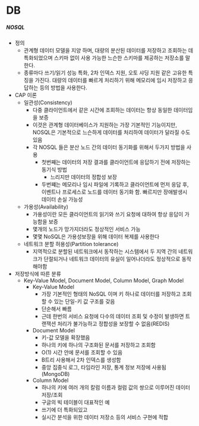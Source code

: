 # DB

##### NOSQL

- 정의
  - 관계형 데이터 모델을 지양 하며, 대량의 분산된 데이터를 저장하고 조회하는 데 특화되었으며 스키마 없이 사용 가능한 느슨한 스키마를 제공하는 저장소를 말한다.
  - 종류마다 쓰기/읽기 성능 특화, 2차 인덱스 지원, 오토 샤딩 지원 같은 고유한 특징을 가진다. 대량의 데이터를 빠르게 처리하기 위해 메모리에 임시 저장하고 응답하는 등의 방법을 사용한다.
- CAP 이론
  - 일관성(Consistency)
    - 다중 클라이언트에서 같은 시간에 조회하는 데이터는 항상 동일한 데이터임을 보증
    - 이것은 관계형 데이터베이스가 지원하는 가장 기본적인 기능이지만, NOSQL은 기본적으로 느슨하게 데이터를 처리하여 데이터가 달라질 수도 있음
    - 각 NOSQL 들은 분산 노드 간의 데이터 동기화를 위해서 두가지 방법을 사용
      - 첫번째는 데이터의 저장 결과를 클라이언트에 응답하기 전에 저장하는 동기식 방법
        - 느리지만 데이터의 정합성 보장
      - 두번쨰는 메모리나 임시 파일에 기록하고 클라이언트에 먼저 응답 후, 이벤트나 프로세스로 노드를 데이터 동기화 함. 빠르지만 장애발생시 데이터 손실 가능성
  - 가용성(Availability)
    - 가용성이란 모든 클라이언트의 읽기와 쓰기 요청에 대하여 항상 응답이 가능함을 보증
    - 몇개의 노드가 망가지더라도 정상적인 서비스 가능
    - 몇몇 NoSQL은 가용성보장을 위해 데이터 복제를 사용한다
  - 네트워크 분할 허용성(Partition tolerance)
    - 지역적으로 분할된 네트워크에서 동작하는 시스템에서 두 지역 간의 네트워크가 단절되거나 네트워크 데이터의 유실이 일어나더라도 정상적으로 동작해야함
- 저장방식에 따른 분류
  - Key-Value Model, Document Model, Column Model, Graph Model
    - Key-Value Model
      - 가장 기본적인 형태의 NoSQL 이며 키 하나로 데이터를 저장하고 조회할 수 있는 단일-키 값 구조를 갖음
      - 단순해서 빠름
      - 근데 한번의 서비스 요청에 다수의 데이터 조회 및 수정이 발생하면 트랜잭션 처리가 불가능하고 정합성을 보장할 수 없음(REDIS)
    - Document Model
      - 키-값 모델을 확장했음
      - 하나의 키에 하나의 구조화된 문서를 저장하고 조회함
      - O(1) 시간 안에 문서를 조회할 수 있음
      - B트리 사용해서 2차 인덱스를 생성함
      - 중앙 집중식 로그, 타임라인 저장, 통계 정보 저장에 사용됨(MongoDB)
    - Column Model
      - 하나의 키에 여러 개의 칼럼 이름과 컬럼 값의 쌍으로 이루어진 데이터 저장/조회
      - 구글의 빅 테이블이 대표적인 예
      - 쓰기에 더 특화되있고
      - 실시간 분석을 위한 데이터 저장소 등의 서비스 구현에 적합